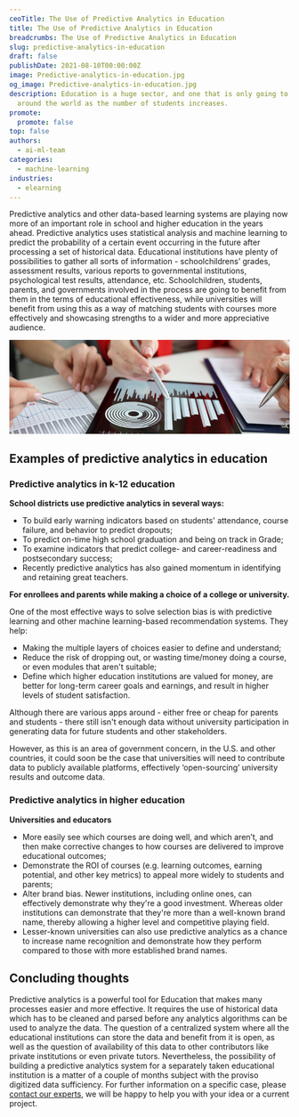 ```yaml
---
ceoTitle: The Use of Predictive Analytics in Education
title: The Use of Predictive Analytics in Education
breadcrumbs: The Use of Predictive Analytics in Education
slug: predictive-analytics-in-education
draft: false
publishDate: 2021-08-10T00:00:00Z
image: Predictive-analytics-in-education.jpg
og_image: Predictive-analytics-in-education.jpg
description: Education is a huge sector, and one that is only going to grow
  around the world as the number of students increases.
promote:
  promote: false
top: false
authors:
  - ai-ml-team
categories:
  - machine-learning
industries:
  - elearning
---
```

Predictive analytics and other data-based learning systems are playing now more of an important role in school and higher education in the years ahead. Predictive analytics uses statistical analysis and machine learning to predict the probability of a certain event occurring in the future after processing a set of historical data. Educational institutions have plenty of possibilities to gather all sorts of information - schoolchildrens’ grades, assessment results, various reports to governmental institutions, psychological test results, attendance, etc.
Schoolchildren, students, parents, and governments involved in the process are going to benefit from them in the terms of educational effectiveness, while universities will benefit from using this as a way of matching students with courses more effectively and showcasing strengths to a wider and more appreciative audience.

![prediction-analytics.jpg](prediction-analytics.jpg)

## Examples of predictive analytics in education

### Predictive analytics in k-12 education

**School districts use predictive analytics in several ways:**

* To build early warning indicators based on students' attendance, course failure, and behavior to predict dropouts;
* To predict on-time high school graduation and being on track in Grade;
* To examine indicators that predict college- and career-readiness and postsecondary success;
* Recently predictive analytics has also gained momentum in identifying and retaining great teachers.

**For enrollees and parents while making a choice of a college or university.**

One of the most effective ways to solve selection bias is with predictive learning and other machine learning-based recommendation systems. They help:

* Making the multiple layers of choices easier to define and understand;
* Reduce the risk of dropping out, or wasting time/money doing a course, or even modules that aren't suitable;
* Define which higher education institutions are valued for money, are better for long-term career goals and earnings, and result in higher levels of student satisfaction.

Although there are various apps around - either free or cheap for parents and students - there still isn't enough data without university participation in generating data for future students and other stakeholders.

However, as this is an area of government concern, in the U.S. and other countries, it could soon be the case that universities will need to contribute data to publicly available platforms, effectively ‘open-sourcing’ university results and outcome data.

### Predictive analytics in higher education
**Universities and educators**

* More easily see which courses are doing well, and which aren’t, and then make corrective changes to how courses are delivered to improve educational outcomes;
* Demonstrate the ROI of courses (e.g. learning outcomes, earning potential, and other key metrics) to appeal more widely to students and parents;
* Alter brand bias. Newer institutions, including online ones, can effectively demonstrate why they're a good investment. Whereas older institutions can demonstrate that they're more than a well-known brand name, thereby allowing a higher level and competitive playing field.
* Lesser-known universities can also use predictive analytics as a chance to increase name recognition and demonstrate how they perform compared to those with more established brand names.

## Concluding thoughts

Predictive analytics is a powerful tool for Education that makes many processes easier and more effective. It requires the use of historical data which has to be cleaned and parsed before any analytics algorithms can be used to analyze the data. The question of a centralized system where all the educational institutions can store the data and benefit from it is open, as well as the question of availability of this data to other contributors like private institutions or even private tutors. Nevertheless, the possibility of building a predictive analytics system for a separately taken educational institution is a matter of a couple of months subject with the proviso digitized data sufficiency. For further information on a specific case, please [contact our experts](https://anadea.info/contacts), we will be happy to help you with your idea or a current project.
